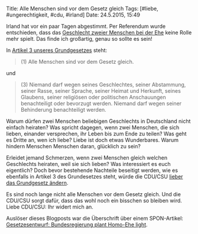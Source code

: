 Title: Alle Menschen sind vor dem Gesetz gleich
Tags: [#liebe, #ungerechtigkeit, #cdu, #irland]
Date: 24.5.2015, 15:49

Irland hat vor ein paar Tagen abgestimmt. Per Referendum wurde entschieden, dass das [Geschlecht zweier Menschen bei der Ehe](https://en.wikipedia.org/wiki/Thirty-fourth_Amendment_of_the_Constitution_(Marriage_Equality)_Bill_2015#Wording) keine Rolle mehr spielt. Das finde ich großartig, genau so sollte es sein!

In [Artikel 3 unseres Grundgesetzes](http://www.gesetze-im-internet.de/gg/art_3.html) steht:

> (1) Alle Menschen sind vor dem Gesetz gleich.

und

> (3) Niemand darf wegen seines Geschlechtes, seiner Abstammung, seiner Rasse, seiner Sprache, seiner Heimat und Herkunft, seines Glaubens, seiner religiösen oder politischen Anschauungen benachteiligt oder bevorzugt werden. Niemand darf wegen seiner Behinderung benachteiligt werden.

Warum dürfen zwei Menschen beliebigen Geschlechts in Deutschland nicht einfach heiraten? Was spricht dagegen, wenn zwei Menschen, die sich lieben, einander versprechen, ihr Leben bis zum Ende zu teilen? Was geht es Dritte an, wen ich liebe? Liebe ist doch etwas Wunderbares. Warum hindern Menschen Menschen daran, glücklich zu sein?

Erleidet jemand Schmerzen, wenn zwei Menschen gleich welchen Geschlechts heiraten, weil sie sich lieben? Was interessiert es euch eigentlich? Doch bevor bestehende Nachteile beseitigt werden, wie es ebenfalls in Artikel 3 des Grundesetzes steht, würde die CDU/CSU [lieber das Grundgesetz ändern](http://www.handelsblatt.com/politik/international/aenderung-des-grundgesetzes-lammert-will-karlsruher-richter-zuegeln/11657416.html).

Es sind noch lange nicht alle Menschen vor dem Gesetz gleich. Und die CDU/CSU sorgt dafür, dass das wohl noch ein bisschen so bleiben wird. Liebe CDU/CSU: Ihr widert mich an.

Auslöser dieses Blogposts war die Überschrift über einem SPON-Artikel: [Gesetzesentwurf: Bundesregierung plant Homo-Ehe light](http://www.spiegel.de/politik/deutschland/homo-ehe-maas-will-ungerechtigkeiten-beseitigen-a-1035373.html).
